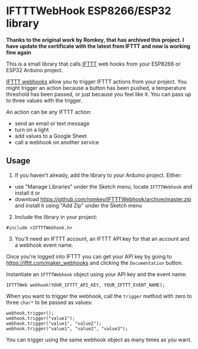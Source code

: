 # IFTTTWebHook ESP8266/ESP32 library

__Thanks to the original work by Romkey, that has archived this project. I have update the certificate with the latest from IFTTT and now is working fine again__

This is a small library that calls [IFTTT](https://ifttt.com) web
hooks from your ESP8266 or ESP32 Arduino project.

[IFTTT webhooks](https://ifttt.com/maker_webhooks) allow you to trigger IFTTT actions from your project. You might trigger an action because a button has been pushed, a temperature threshold has been passed, or just because you feel like it. You can pass up to three values with the trigger.

An action can be any IFTTT action:
- send an email or text message
- turn on a light
- add values to a Google Sheet
- call a webhook on another service

## Usage

1. If you haven't already, add the library to your Arduino project. Either:
- use "Manage Libraries" under the Sketch menu, locate `IFTTTWebhook` and install it
or
- download https://github.com/romkey/IFTTTWebhook/archive/master.zip and install it using "Add Zip" under the Sketch menu

2. Include the library in your project:
```
#include <IFTTTWebhook.h>
```

3. You'll need an IFTTT account, an IFTTT API key for that an account and a webhook event name.

Once you're logged into IFTTT you can get your API key by going to https://ifttt.com/maker_webhooks and clicking the `Documentation` button.

Instantiate an `IFTTTWebhook` object using your API key and the event name:

```
IFTTTWeb webhook(YOUR_IFTTT_API_KEY, YOUR_IFTTT_EVENT_NAME);
```

When you want to trigger the webhook, call the `trigger` method with zero to three `char*` to be passed as values:
```
webhook.trigger();
webhook.trigger("value1");
webhook.trigger("value1", "value2");
webhook.trigger("value1", "value2", "value3"); 
```

You can trigger using the same webhook object as many times as you want.
